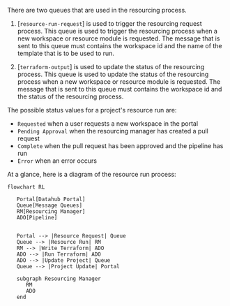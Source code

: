 There are two queues that are used in the resourcing process.

1. [`resource-run-request`] is used to trigger the resourcing request process. This queue is used to trigger the resourcing process when a new workspace or resource module is requested. The message that is sent to this queue must contains the workspace id and the name of the template that is to be used to run.

1. [`terraform-output`] is used to update the status of the resourcing process. This queue is used to update the status of the resourcing process when a new workspace or resource module is requested. The message that is sent to this queue must contains the workspace id and the status of the resourcing process.

The possible status values for a project's resource run are:

- `Requested` when a user requests a new workspace in the portal
- `Pending Approval` when the resourcing manager has created a pull request
- `Complete` when the pull request has been approved and the pipeline has run
- `Error` when an error occurs

At a glance, here is a diagram of the resource run process:

```mermaid
flowchart RL

   Portal[Datahub Portal]
   Queue[Message Queues]
   RM[Resourcing Manager]
   ADO[Pipeline]


   Portal --> |Resource Request| Queue
   Queue --> |Resource Run| RM
   RM --> |Write Terraform| ADO
   ADO --> |Run Terraform| ADO
   ADO --> |Update Project| Queue
   Queue --> |Project Update| Portal

   subgraph Resourcing Manager
      RM
      ADO
   end
```
